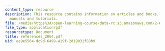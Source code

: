 ```yaml
---
content_type: resource
description: This resource contains information on articles and books, datasheets,
  manuals and tutorials.
file: /media/https%3A/open-learning-course-data-rc.s3.amazonaws.com/2-693-principles-of-oceanographic-instrument-systems-sensors-and-measurements-13-998-spring-2004/ee9e5564dc9d6499419f2d19031f88b9_references_2004.pdf
file_type: application/pdf
resourcetype: Document
title: references_2004.pdf
uid: ee9e5564-dc9d-6499-419f-2d19031f88b9
---
```


